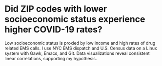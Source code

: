 # Did ZIP codes with lower socioeconomic status experience higher COVID-19 rates? 

Low socioeconomic status is proxied by low income and high rates of drug related EMS calls. 
I use NYC EMS dispatch and U.S. Census data on a Linux system with Gawk, Emacs, and Git. 
Data visualizations reveal consistent linear correlations, supporting my hypothesis.
